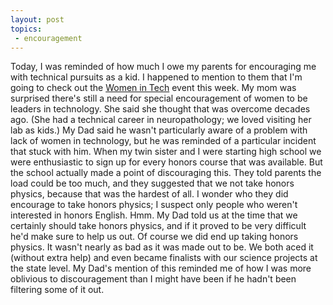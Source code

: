 ```yaml
---
layout: post
topics:
 - encouragement
---
```


Today, I was reminded of how much I owe my parents for encouraging me with technical pursuits as a kid.   I happened to mention to them that I'm going to check out the <a href="http://seattle.bizjournals.com/seattle/event/9691?sid=8cc2ee998b586a99b56d4673e5bd10fa">Women in Tech</a> event this week.  My mom was surprised there's still a need for special encouragement of women to be leaders in technology.  She said she thought that was overcome decades ago. (She had a technical career in neuropathology; we loved visiting her lab as kids.)  My Dad said he wasn't particularly aware of a problem with lack of women in technology, but he was reminded of a particular incident that stuck with him.  When my twin sister and I were starting high school we were enthusiastic to sign up for every honors course that was available.  But the school actually made a point of discouraging this.  They told parents the load could be too much, and they suggested that we not take honors physics, because that was the hardest of all.  I wonder who they did encourage to take honors physics; I suspect only people who weren't interested in honors English.  Hmm.  My Dad told us at the time that we certainly should take honors physics, and if it proved to be very difficult he'd make sure to help us out.   Of course we did end up taking honors physics.  It wasn't nearly as bad as it was made out to be.  We both aced it (without extra help) and even became finalists with our science projects at the state level.   My Dad's mention of this reminded me of how I was more oblivious to discouragement than I might have been if he hadn't been filtering some of it out.
